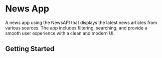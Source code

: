 # News App

A news app using the NewsAPI that displays the latest news articles from various sources. The app includes filtering, searching, and provide a smooth user experience with a clean and modern UI.

## Getting Started

